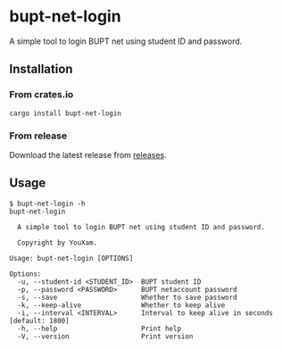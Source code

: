 # bupt-net-login

A simple tool to login BUPT net using student ID and password.

## Installation

### From crates.io

```
cargo install bupt-net-login
```

### From release

Download the latest release from [releases](https://github.com/YouXam/bupt-net-login/releases).

## Usage

```shell
$ bupt-net-login -h
bupt-net-login

  A simple tool to login BUPT net using student ID and password.

  Copyright by YouXam.

Usage: bupt-net-login [OPTIONS]

Options:
  -u, --student-id <STUDENT_ID>  BUPT student ID
  -p, --password <PASSWORD>      BUPT netaccount password
  -s, --save                     Whether to save password
  -k, --keep-alive               Whether to keep alive
  -i, --interval <INTERVAL>      Interval to keep alive in seconds [default: 1800]
  -h, --help                     Print help
  -V, --version                  Print version
```
